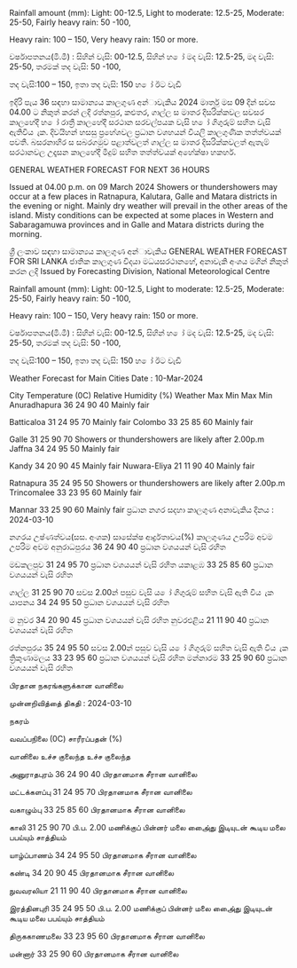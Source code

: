 Rainfall amount (mm): Light: 00-12.5, Light to moderate: 12.5-25, Moderate: 25-50, Fairly heavy rain: 50 -100,

Heavy rain: 100 – 150, Very heavy rain: 150 or more.

වර්ෂාපතනය(මි.මී) : සිහින් වැසි: 00-12.5, සිහින් හ ෝ මද වැසි: 12.5-25, මද වැසි: 25-50, තරමක් තද වැසි: 50 -100,

තද වැසි:100 – 150, ඉතා තද වැසි: 150 හ ෝ ඊට වැඩි

ඉදිරි පැය 36 සඳහා සාමාන්‍යය කාලගුණ අන්‍ාවැකිය 2024 මාර්තු මස 09 දින්‍ සවස 04.00 ට නිකුත් කරන්‍ ලදි රත්නපුර, කළුතර, ගාල්ල ස මාතර දිසරික්කවල සවසර කාලහේදී හ ෝ රාත්‍රී කාලහේදී සරථාන සරවල්පයක වැසි හ ෝ ගිගුරුම් සහිත වැසි ඇතිවිය ැක. දිවයිහන් හසසු ප්‍රහේශවල ප්‍රධාන වශහයන් වියලි කාලගුණික තත්ත්වයක් පවතී. බසරනාහිර ස සබරගමුව පළාත්වලත් ගාල්ල ස මාතර දිසරික්කවලත් ඇතැම් සරථානවල උදෑසන කාලහේදී මීදුම් සහිත තත්ත්වයක් අහේක්ෂා හකහර්.

GENERAL WEATHER FORECAST FOR NEXT 36 HOURS

Issued at 04.00 p.m. on 09 March 2024 Showers or thundershowers may occur at a few places in Ratnapura, Kalutara, Galle and Matara districts in the evening or night. Mainly dry weather will prevail in the other areas of the island. Misty conditions can be expected at some places in Western and Sabaragamuwa provinces and in Galle and Matara districts during the morning.

ශ්‍රී ලංකාව සඳහා සාමාන්‍යය කාලගුණ අන්‍ාවැකිය GENERAL WEATHER FORECAST FOR SRI LANKA ජාතික කාලගුණ විදයා මධයසරථානහේ, අනාවැකි අංශය මගින් නිකුත් කරන ලදි Issued by Forecasting Division, National Meteorological Centre

Rainfall amount (mm): Light: 00-12.5, Light to moderate: 12.5-25, Moderate: 25-50, Fairly heavy rain: 50 -100,

Heavy rain: 100 – 150, Very heavy rain: 150 or more.

වර්ෂාපතනය(මි.මී) : සිහින් වැසි: 00-12.5, සිහින් හ ෝ මද වැසි: 12.5-25, මද වැසි: 25-50, තරමක් තද වැසි: 50 -100,

තද වැසි:100 – 150, ඉතා තද වැසි: 150 හ ෝ ඊට වැඩි

Weather Forecast for Main Cities Date : 10-Mar-2024

City Temperature (0C) Relative Humidity (%) Weather Max Min Max Min Anuradhapura 36 24 90 40 Mainly fair

Batticaloa 31 24 95 70 Mainly fair Colombo 33 25 85 60 Mainly fair

Galle 31 25 90 70 Showers or thundershowers are likely after 2.00p.m Jaffna 34 24 95 50 Mainly fair

Kandy 34 20 90 45 Mainly fair Nuwara-Eliya 21 11 90 40 Mainly fair

Ratnapura 35 24 95 50 Showers or thundershowers are likely after 2.00p.m Trincomalee 33 23 95 60 Mainly fair

Mannar 33 25 90 60 Mainly fair ප්‍රධාන නගර සදහා කාලගුණ අනාවැකිය දිනය : 2024-03-10

නගරය උෂ්ණත්වය(සස. අංශක) සාසේක්ෂ ආර්ද්‍රතාවය(%) කාලගුණය උපරිම අවම උපරිම අවම අනුරාධපුරය 36 24 90 40 ප්‍රධාන වශයයන් වැසි රහිත

මඩකලපුව 31 24 95 70 ප්‍රධාන වශයයන් වැසි රහිත යකාළඹ 33 25 85 60 ප්‍රධාන වශයයන් වැසි රහිත

ගාල්ල 31 25 90 70 සවස 2.00න් පසුව වැසි ය ෝ ගිගුරුම් සහිත වැසි ඇති විය ැක යාපනය 34 24 95 50 ප්‍රධාන වශයයන් වැසි රහිත

ම නුවර 34 20 90 45 ප්‍රධාන වශයයන් වැසි රහිත නුවරඑළිය 21 11 90 40 ප්‍රධාන වශයයන් වැසි රහිත

රත්නපුරය 35 24 95 50 සවස 2.00න් පසුව වැසි ය ෝ ගිගුරුම් සහිත වැසි ඇති විය ැක ත්‍රිකුණාමලය 33 23 95 60 ප්‍රධාන වශයයන් වැසි රහිත මන්නාරම 33 25 90 60 ප්‍රධාන වශයයන් වැසි රහිත

பிரதான நகரங்களுக்கான வானிலை

முன்னறிவித்தை் திகதி : 2024-03-10

நகரம்

வவப்பநிலை (0C) சாரீரப்பதன் (%)

வானிலை உச்ச குலைந்த உச்ச குலைந்த

அனுராதபுரம் 36 24 90 40 பிரதானமாக சீரான வானிலை

மட்டக்களப்பு 31 24 95 70 பிரதானமாக சீரான வானிலை

வகாழும்பு 33 25 85 60 பிரதானமாக சீரான வானிலை

காலி 31 25 90 70 பி.ப. 2.00 மணிக்குப் பின்னர் மலை அை்ைது இடியுடன் கூடிய மலை பபய்யும் சாத்தியம்

யாழ்ப்பாணம் 34 24 95 50 பிரதானமாக சீரான வானிலை

கண்டி 34 20 90 45 பிரதானமாக சீரான வானிலை

நுவவரலியா 21 11 90 40 பிரதானமாக சீரான வானிலை

இரத்தினபுரி 35 24 95 50 பி.ப. 2.00 மணிக்குப் பின்னர் மலை அை்ைது இடியுடன் கூடிய மலை பபய்யும் சாத்தியம்

திருககாணமலை 33 23 95 60 பிரதானமாக சீரான வானிலை

மன்னார் 33 25 90 60 பிரதானமாக சீரான வானிலை